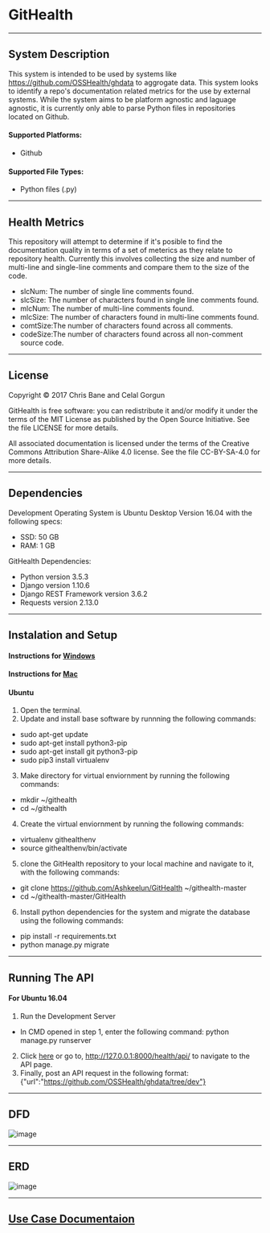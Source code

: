 # GitHealth

---
## System Description

This system is intended to be used by systems like https://github.com/OSSHealth/ghdata to aggrogate data. This system looks to identify a repo's documentation related metrics for the use by external systems. While the system aims to be platform agnostic and laguage agnostic, it is currently only able to parse Python files in repositories located on Github.

#### Supported Platforms:
 - Github
   
#### Supported File Types:
 - Python files (.py)

---
## Health Metrics

This repository will attempt to determine if it's posible to find the documentation quality in terms of a set of meterics as they relate to repository health. Currently this involves collecting the size and number of multi-line and single-line comments and compare them to the size of the code.

 - slcNum:  The number of single line comments found.
 - slcSize: The number of characters found in single line comments found.
 - mlcNum:  The number of multi-line comments found.
 - mlcSize: The number of characters found in multi-line comments found.
 - comtSize:The number of characters found across all comments.
 - codeSize:The number of characters found across all non-comment source code.

---
## License

Copyright © 2017 Chris Bane and Celal Gorgun

GitHealth is free software: you can redistribute it and/or modify it under the terms of the MIT License as published by the Open Source Initiative. See the file LICENSE for more details.

All associated documentation is licensed under the terms of the Creative Commons Attribution Share-Alike 4.0 license. See the file CC-BY-SA-4.0 for more details.

---
## Dependencies
Development Operating System is Ubuntu Desktop Version 16.04 with the following specs:
 - SSD: 50 GB
 - RAM: 1 GB

GitHealth Dependencies:
 - Python version 3.5.3
 - Django version 1.10.6
 - Django REST Framework version 3.6.2
 - Requests version 2.13.0

---
## Instalation and Setup

#### Instructions for [Windows](https://github.com/Ashkeelun/GitHealth/blob/Dev/docs/windows.md)

#### Instructions for [Mac](https://github.com/Ashkeelun/GitHealth/blob/Dev/docs/mac.md)

#### Ubuntu
1. Open the terminal.
2. Update and install base software by runnning the following commands:
  - sudo apt-get update
  - sudo apt-get install python3-pip
  - sudo apt-get install git python3-pip
  - sudo pip3 install virtualenv
3. Make directory for virtual enviornment by running the following commands:
  - mkdir ~/githealth
  - cd ~/githealth
4. Create the virtual enviornment by running the following commands:
  - virtualenv githealthenv
  - source githealthenv/bin/activate
5. clone the GitHealth repository to your local machine and navigate to it, with the following commands:
  - git clone https://github.com/Ashkeelun/GitHealth ~/githealth-master
  - cd ~/githealth-master/GitHealth
6. Install python dependencies for the system and migrate the database using the following commands:
  - pip install -r requirements.txt
  - python manage.py migrate

---
## Running The API

#### For Ubuntu 16.04
1. Run the Development Server
 - In CMD opened in step 1, enter the following command: python manage.py runserver
2. Click [here](http://127.0.0.1:8000/health/api/) or go to, http://127.0.0.1:8000/health/api/ to navigate to the API page.
3. Finally, post an API request in the following format:
    {"url":"https://github.com/OSSHealth/ghdata/tree/dev"}
    
---
## DFD

![image](https://cloud.githubusercontent.com/assets/14626151/24373848/5ffe8fbe-12f8-11e7-8668-399e27a5f0d0.png)

---
## ERD

![image](https://cloud.githubusercontent.com/assets/14626151/24486400/9bfa22f2-14cf-11e7-8e53-8e7bb8e45b99.png)

---
## [Use Case Documentaion](https://github.com/Ashkeelun/GitHealth/blob/Dev/docs/UseCase.md)

